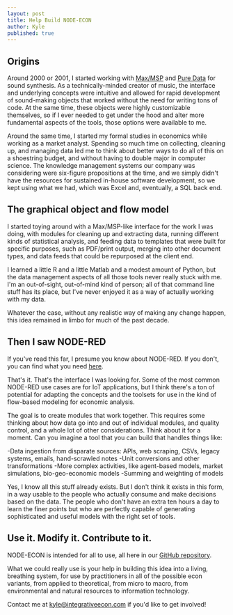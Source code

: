 ```yaml
---
layout: post
title: Help Build NODE-ECON
author: Kyle
published: true
---
```


## Origins
Around 2000 or 2001, I started working with [Max/MSP](https://cycling74.com/) and [Pure Data](https://puredata.info/) for sound synthesis. As a technically-minded creator of music, the interface and underlying concepts were intuitive and allowed for rapid development of sound-making objects that worked without the need for writing tons of code. At the same time, these objects were highly customizable themselves, so if I ever needed to get under the hood and alter more fundamental aspects of the tools, those options were available to me.

Around the same time, I started my formal studies in economics while working as a market analyst. Spending so much time on collecting, cleaning up, and managing data led me to think about better ways to do all of this on a shoestring budget, and without having to double major in computer science. The knowledge management systems our company was considering were six-figure propositions at the time, and we simply didn't have the resources for sustained in-house software development, so we kept using what we had, which was Excel and, eventually, a SQL back end.

## The graphical object and flow model
I started toying around with a Max/MSP-like interface for the work I was doing, with modules for cleaning up and extracting data, running different kinds of statistical analysis, and feeding data to templates that were built for specific purposes, such as PDF/print output, merging into other document types, and data feeds that could be repurposed at the client end.

I learned a little R and a little Matlab and a modest amount of Python, but the data management aspects of all those tools never really stuck with me. I'm an out-of-sight, out-of-mind kind of person; all of that command line stuff has its place, but I've never enjoyed it as a way of actually working with my data.

Whatever the case, without any realistic way of making any change happen, this idea remained in limbo for much of the past decade.

## Then I saw NODE-RED
If you've read this far, I presume you know about NODE-RED. If you don't, you can find what you need [here](https://flows.nodered.org/).

That's it. That's the interface I was looking for. Some of the most common NODE-RED use cases are for IoT applications, but I think there's a ton of potential for adapting the concepts and the toolsets for use in the kind of flow-based modeling for economic analysis. 

The goal is to create modules that work together. This requires some thinking about how data go into and out of individual modules, and quality control, and a whole lot of other considerations. Think about it for a moment. Can you imagine a tool that you can build that handles things like:

-Data ingestion from disparate sources: APIs, web scraping, CSVs, legacy systems, emails, hand-scrawled notes
-Unit conversions and other transformations
-More complex activities, like agent-based models, market simulations, bio-geo-economic models
-Summing and weighting of models

Yes, I know all this stuff already exists. But I don't think it exists in this form, in a way usable to the people who actually consume and make decisions based on the data. The people who don't have an extra ten hours a day to learn the finer points but who are perfectly capable of generating sophisticated and useful models with the right set of tools.


## Use it. Modify it. Contribute to it.
NODE-ECON is intended for all to use, all here in our [GitHub repository](https://github.com/node-econ). 

What we could really use is your help in building this idea into a living, breathing system, for use by practitioners in all of the possible econ variants, from applied to theoretical, from micro to macro, from environmental and natural resources to information technology.

Contact me at [kyle@integrativeecon.com](kyle@integrativeecon.com) if you'd like to get involved!
